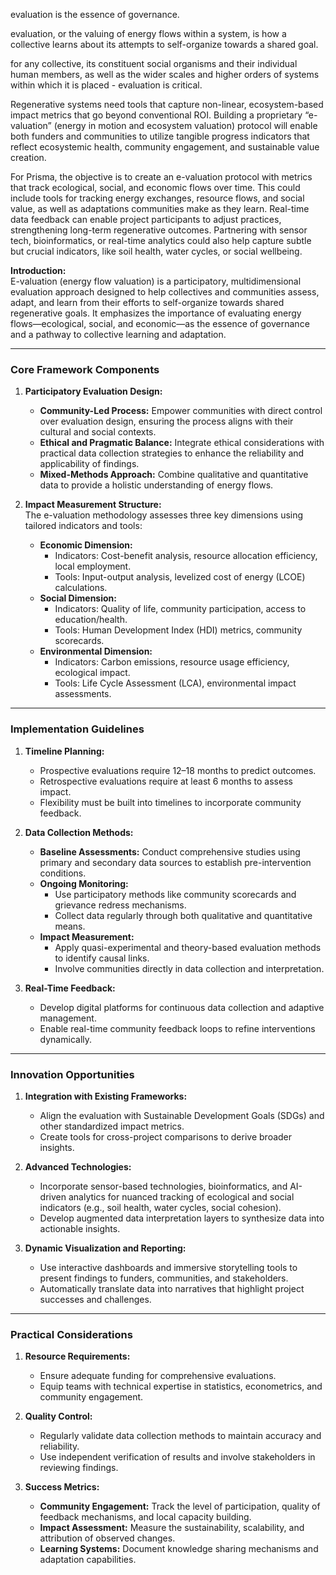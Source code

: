 evaluation is the essence of governance. 

evaluation, or the valuing of energy flows within a system, is how a collective learns about its attempts to self-organize towards a shared goal. 

for any collective, its constituent social organisms and their individual human members, as well as the wider scales and higher orders of systems within which it is placed - evaluation is critical.

Regenerative systems need tools that capture non-linear, ecosystem-based impact metrics that go beyond conventional ROI. Building a proprietary “e-valuation” (energy in motion and ecosystem valuation) protocol will enable both funders and communities to utilize tangible progress indicators that reflect ecosystemic health, community engagement, and sustainable value creation.

For Prisma, the objective is to create an e-valuation protocol with metrics that track ecological, social, and economic flows over time. This could include tools for tracking energy exchanges, resource flows, and social value, as well as adaptations communities make as they learn. Real-time data feedback can enable project participants to adjust practices, strengthening long-term regenerative outcomes. Partnering with sensor tech, bioinformatics, or real-time analytics could also help capture subtle but crucial indicators, like soil health, water cycles, or social wellbeing.


**Introduction:**  
E-valuation (energy flow valuation) is a participatory, multidimensional evaluation approach designed to help collectives and communities assess, adapt, and learn from their efforts to self-organize towards shared regenerative goals. It emphasizes the importance of evaluating energy flows—ecological, social, and economic—as the essence of governance and a pathway to collective learning and adaptation.

---

### **Core Framework Components**

1. **Participatory Evaluation Design:**
    
    - **Community-Led Process:** Empower communities with direct control over evaluation design, ensuring the process aligns with their cultural and social contexts.
    - **Ethical and Pragmatic Balance:** Integrate ethical considerations with practical data collection strategies to enhance the reliability and applicability of findings.
    - **Mixed-Methods Approach:** Combine qualitative and quantitative data to provide a holistic understanding of energy flows.
2. **Impact Measurement Structure:**  
    The e-valuation methodology assesses three key dimensions using tailored indicators and tools:
    
    - **Economic Dimension:**
        - Indicators: Cost-benefit analysis, resource allocation efficiency, local employment.
        - Tools: Input-output analysis, levelized cost of energy (LCOE) calculations.
    - **Social Dimension:**
        - Indicators: Quality of life, community participation, access to education/health.
        - Tools: Human Development Index (HDI) metrics, community scorecards.
    - **Environmental Dimension:**
        - Indicators: Carbon emissions, resource usage efficiency, ecological impact.
        - Tools: Life Cycle Assessment (LCA), environmental impact assessments.

---

### **Implementation Guidelines**

1. **Timeline Planning:**
    
    - Prospective evaluations require 12–18 months to predict outcomes.
    - Retrospective evaluations require at least 6 months to assess impact.
    - Flexibility must be built into timelines to incorporate community feedback.
2. **Data Collection Methods:**
    
    - **Baseline Assessments:** Conduct comprehensive studies using primary and secondary data sources to establish pre-intervention conditions.
    - **Ongoing Monitoring:**
        - Use participatory methods like community scorecards and grievance redress mechanisms.
        - Collect data regularly through both qualitative and quantitative means.
    - **Impact Measurement:**
        - Apply quasi-experimental and theory-based evaluation methods to identify causal links.
        - Involve communities directly in data collection and interpretation.
3. **Real-Time Feedback:**
    
    - Develop digital platforms for continuous data collection and adaptive management.
    - Enable real-time community feedback loops to refine interventions dynamically.

---

### **Innovation Opportunities**

1. **Integration with Existing Frameworks:**
    
    - Align the evaluation with Sustainable Development Goals (SDGs) and other standardized impact metrics.
    - Create tools for cross-project comparisons to derive broader insights.
2. **Advanced Technologies:**
    
    - Incorporate sensor-based technologies, bioinformatics, and AI-driven analytics for nuanced tracking of ecological and social indicators (e.g., soil health, water cycles, social cohesion).
    - Develop augmented data interpretation layers to synthesize data into actionable insights.
3. **Dynamic Visualization and Reporting:**
    
    - Use interactive dashboards and immersive storytelling tools to present findings to funders, communities, and stakeholders.
    - Automatically translate data into narratives that highlight project successes and challenges.

---

### **Practical Considerations**

1. **Resource Requirements:**
    
    - Ensure adequate funding for comprehensive evaluations.
    - Equip teams with technical expertise in statistics, econometrics, and community engagement.
2. **Quality Control:**
    
    - Regularly validate data collection methods to maintain accuracy and reliability.
    - Use independent verification of results and involve stakeholders in reviewing findings.
3. **Success Metrics:**
    
    - **Community Engagement:** Track the level of participation, quality of feedback mechanisms, and local capacity building.
    - **Impact Assessment:** Measure the sustainability, scalability, and attribution of observed changes.
    - **Learning Systems:** Document knowledge sharing mechanisms and adaptation capabilities.
